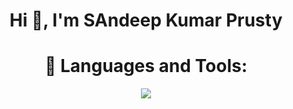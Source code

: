 
<h1 align="center">Hi 👋, I'm SAndeep Kumar Prusty</h1>
<!-- <h3 align="center">Android and Open Source Fanatic</h3> -->
<!-- <p align="left"> <a href="https://twitter.com/sandeepkuprusty" target="blank"><img src="https://img.shields.io/twitter/follow/sandeepkuprusty?logo=twitter&style=for-the-badge" alt="animesh" /></a> </p> -->
<!-- </br> -->
<!-- </br> -->
<h1 align="center" marginTop="40px">🧰 Languages and Tools:</h1>
<p align="center">
  <a href="https://skillicons.dev">
    <img src="https://skillicons.dev/icons?i=js,html,css,java,spring,androidstudio,vscode,mysql,hibernate,mongodb,eclipse" />
  </a>
</p>
<!--
**Sandeep090304/Sandeep090304** is a ✨ _special_ ✨ repository because its `README.md` (this file) appears on your GitHub profile.

Here are some ideas to get you started:

- 🔭 I’m currently working on ...
- 🌱 I’m currently learning ...
- 👯 I’m looking to collaborate on ...
- 🤔 I’m looking for help with ...
- 💬 Ask me about ...
- 📫 How to reach me: ...
- 😄 Pronouns: ...
- ⚡ Fun fact: ...
-->
